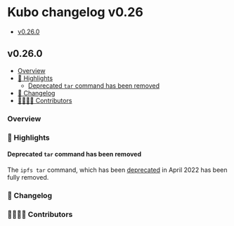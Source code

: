# Kubo changelog v0.26

- [v0.26.0](#v0260)

## v0.26.0

- [Overview](#overview)
- [🔦 Highlights](#-highlights)
  - [Deprecated `tar` command has been removed](#deprecated-tar-command-has-been-removed)
- [📝 Changelog](#-changelog)
- [👨‍👩‍👧‍👦 Contributors](#-contributors)

### Overview

### 🔦 Highlights

#### Deprecated `tar` command has been removed

The `ipfs tar` command, which has been [deprecated](https://github.com/ipfs/kubo/pull/8849)
in April 2022 has been fully removed.

### 📝 Changelog

### 👨‍👩‍👧‍👦 Contributors

